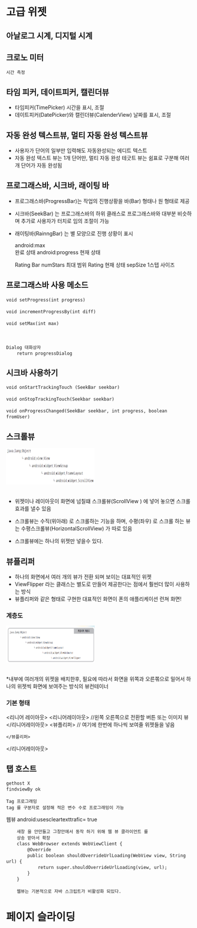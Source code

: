 
# 고급 위젯


## 아날로그 시계, 디지털 시계


## 크로노 미터
    시간 측정

## 타임 피커, 데이트피커, 캘린더뷰

* 타임피커(TimePicker)
    시간을 표시, 조절
* 데이트피커(DatePicker)와 캘린더뷰(CalenderView) 
    날짜를 표시, 조절



## 자동 완성 텍스트뷰, 멀티 자동 완성 텍스트뷰

* 사용자가 단어의 일부만 입력해도 자동완성되는 에디트 텍스트 
* 자동 완성 텍스트 뷰는 1개 단어만, 멀티 자동 완성 테긋트 뷰는 쉼표로 구분해
여러개 단어가 자동 완성됨 


## 프로그래스바, 시크바, 래이팅 바 
* 프로그래스바(ProgressBar)는 작업의 진행상황을 바(Bar) 형태나 원 형태로 제공
* 시크바(SeekBar) 는 프로그래스바의 하위 클래스로 프로그래스바와 대부분 비슷하며 추가로 사용자가 터치로 임의 조절이 가능 
* 래이팅바(RainngBar) 는 별 모양으로 진행 상황이 표시

    android:max  
        완료 상태
    android:progress
        현재 상태
    
    Rating Bar
        numStars
            최대 범위
        Rating
            현재 상태
        sepSize
            1스텝 사이즈


## 프로그래스바 사용 메소드

    void setProgress(int progress)

    void incrementProgressBy(int diff)

    void setMax(int max)



    Dialog 대화상자
        return progressDialog


## 시크바 사용하기 
    void onStartTrackingTouch (SeekBar seekbar)

    void onStopTrackingTouch(Seekbar seekbar)
            
    void onProgressChanged(SeekBar seekbar, int progress, boolean fromUser)
    



## 스크롤뷰
<img src ="https://github.com/Terkiss/Note/blob/master/image/36.PNG?raw=true" width = "240" height = "100"> <br>&emsp;&emsp; &emsp;&emsp;&emsp;&emsp;&emsp;&emsp;&emsp;&emsp;&emsp;&emsp;&emsp;&emsp;  </img>

* 위젯이나 레이아웃이 화면에 넘칠떄 스크롤뷰(ScrollView ) 에 넣어 놓으면 스크롤 효과를 낼수 있음

* 스크롤뷰는 수직(위아래) 로 스크롤하는 기능을 하며, 수평(좌우) 로 스크롤 하는 뷰는 수평스크롤뷰(HorizontalScrollView) 가 따로 있음

* 스크롤뷰에는 하나의 위젯만 넣을수 있다.



## 뷰플리퍼

* 하나의 화면에서 여러 개의 뷰가 전환 되며 보이는 대표적인 위젯
* ViewFlipper 라는 클래스는 별도로 만들어 제공한다는 점에서 훨씬더 많이 사용하는 방식
* 뷰플리퍼와 같은 형태로 구현한 대표적인 화면이 폰의 애플리케이션 런쳐 화면!


### 계층도

<img src ="https://github.com/Terkiss/Note/blob/master/image/37.PNG?raw=true" width = "240" height = "100"> <br>&emsp;&emsp; &emsp;&emsp;&emsp;&emsp;&emsp;&emsp;&emsp;&emsp;&emsp;&emsp;&emsp;&emsp;  </img>

*내부에 여러개의 위젯을 배치한후, 필요에 따라서 화면을 위쪽과 오른쪾으로 밀어서 하나의 위젯씩 화면에 보여주는 방식의 뷰컨테이너

### 기본 형태

<리니어 레이아웃>
    <리니어레이아웃>
        //왼쪽 오른쪽으로 전환할 버튼 또는 이미지 뷰
    </리니어레이아웃>
    <뷰플리퍼>
        // 여기에 한번에 하나씩 보여줄 위젯들을 넣음

    </뷰플리퍼>
</리니어레이아웃>


## 탭 호스트

    gethost X
    findviewBy ok

    Tag 프로그래밍 
    tag 를 구분자로 설정해 적은 변수 수로 프로그래밍이 가능 

웹뷰 
    <uses-permission android:name="android.permission.INTERNET"/>
    android:usescleartexttrafic= true

        새창 을 안만들고 그창안에서 동작 하기 위해 웹 뷰 클라이언트 를 
        상송 받아서 확장 
        class WebBrowser extends WebViewClient {
            @Override
            public boolean shouldOverrideUrlLoading(WebView view, String url) {
                return super.shouldOverrideUrlLoading(view, url);
            }
        }

        웹뷰는 기본적으로 자바 스크립트가 비활성화 되있다.



# 페이지 슬라이딩








